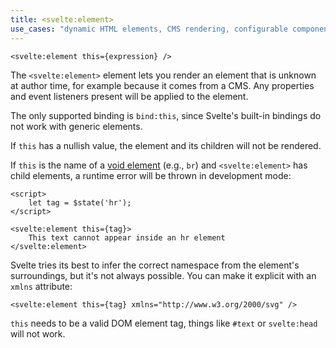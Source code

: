 ```yaml
---
title: <svelte:element>
use_cases: "dynamic HTML elements, CMS rendering, configurable components, polymorphic components"
---
```


```svelte
<svelte:element this={expression} />
```

The `<svelte:element>` element lets you render an element that is unknown at author time, for example because it comes from a CMS. Any properties and event listeners present will be applied to the element.

The only supported binding is `bind:this`, since Svelte's built-in bindings do not work with generic elements.

If `this` has a nullish value, the element and its children will not be rendered.

If `this` is the name of a [void element](https://developer.mozilla.org/en-US/docs/Glossary/Void_element) (e.g., `br`) and `<svelte:element>` has child elements, a runtime error will be thrown in development mode:

```svelte
<script>
	let tag = $state('hr');
</script>

<svelte:element this={tag}>
	This text cannot appear inside an hr element
</svelte:element>
```

Svelte tries its best to infer the correct namespace from the element's surroundings, but it's not always possible. You can make it explicit with an `xmlns` attribute:

```svelte
<svelte:element this={tag} xmlns="http://www.w3.org/2000/svg" />
```

`this` needs to be a valid DOM element tag, things like `#text` or `svelte:head` will not work.
